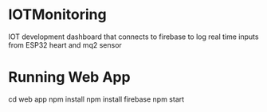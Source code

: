 # IOTMonitoring
IOT development dashboard that connects to firebase to log real time inputs from ESP32 heart and mq2 sensor

# Running Web App 
cd web app 
npm install 
npm install firebase 
npm start 
